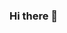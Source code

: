 ### Hi there 👋

<!--
**pynacl/pynacl** is a ✨ _special_ ✨ repository because its `README.md` (this file) appears on your GitHub profile.

<a href="https://dotnet.microsoft.com/apps/xamarin" target="_blank"> <img align="left" src="https://github.com/pynacl/language-and-tool-icons/blob/master/xamarin.svg" alt="xamarin" height="42px"/> </a> 
<a href="https://www.android.com/" target="_blank"> <img align="left" src="https://github.com/pynacl/language-and-tool-icons/blob/master/android.svg" alt="android" height="42px"/> </a> 
<a href="https://www.python.org" target="_blank"><img align="left" alt="Python" height ="42px" src="https://github.com/pynacl/language-and-tool-icons/blob/master/swift.svg"></a>
<a href="https://developer.apple.com/swift/" target="_blank"> <img align="left" alt="iOS" height ="42px" src="https://github.com/pynacl/language-and-tool-icons/blob/master/swift.svg"> </a>
